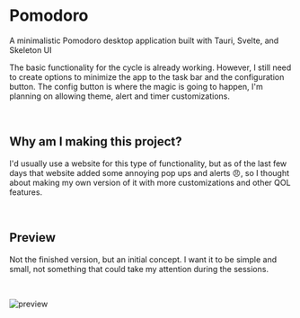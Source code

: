 # Pomodoro

A minimalistic Pomodoro desktop application built with Tauri, Svelte, and Skeleton UI

The basic functionality for the cycle is already working. However, I still need to create options to minimize the app to the task bar and the configuration button. The config button is where the magic is going to happen, I'm planning on allowing theme, alert and timer customizations. 

<br />

## Why am I making this project?

I'd usually use a website for this type of functionality, but as of the last few days that website added some annoying pop ups and alerts 😠, so I thought about making my own version of it with more customizations and other QOL features.

<br />

## Preview

Not the finished version, but an initial concept. I want it to be simple and small, not something that could take my attention during the sessions.

<br />

![preview](https://i.imgur.com/nKPOrr4.png)

